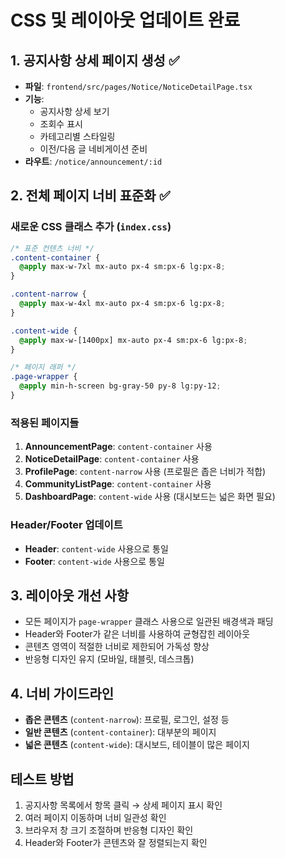 # CSS 및 레이아웃 업데이트 완료

## 1. 공지사항 상세 페이지 생성 ✅
- **파일**: `frontend/src/pages/Notice/NoticeDetailPage.tsx`
- **기능**: 
  - 공지사항 상세 보기
  - 조회수 표시
  - 카테고리별 스타일링
  - 이전/다음 글 네비게이션 준비
- **라우트**: `/notice/announcement/:id`

## 2. 전체 페이지 너비 표준화 ✅

### 새로운 CSS 클래스 추가 (`index.css`)
```css
/* 표준 컨텐츠 너비 */
.content-container {
  @apply max-w-7xl mx-auto px-4 sm:px-6 lg:px-8;
}

.content-narrow {
  @apply max-w-4xl mx-auto px-4 sm:px-6 lg:px-8;
}

.content-wide {
  @apply max-w-[1400px] mx-auto px-4 sm:px-6 lg:px-8;
}

/* 페이지 래퍼 */
.page-wrapper {
  @apply min-h-screen bg-gray-50 py-8 lg:py-12;
}
```

### 적용된 페이지들
1. **AnnouncementPage**: `content-container` 사용
2. **NoticeDetailPage**: `content-container` 사용
3. **ProfilePage**: `content-narrow` 사용 (프로필은 좁은 너비가 적합)
4. **CommunityListPage**: `content-container` 사용
5. **DashboardPage**: `content-wide` 사용 (대시보드는 넓은 화면 필요)

### Header/Footer 업데이트
- **Header**: `content-wide` 사용으로 통일
- **Footer**: `content-wide` 사용으로 통일

## 3. 레이아웃 개선 사항
- 모든 페이지가 `page-wrapper` 클래스 사용으로 일관된 배경색과 패딩
- Header와 Footer가 같은 너비를 사용하여 균형잡힌 레이아웃
- 콘텐츠 영역이 적절한 너비로 제한되어 가독성 향상
- 반응형 디자인 유지 (모바일, 태블릿, 데스크톱)

## 4. 너비 가이드라인
- **좁은 콘텐츠** (`content-narrow`): 프로필, 로그인, 설정 등
- **일반 콘텐츠** (`content-container`): 대부분의 페이지
- **넓은 콘텐츠** (`content-wide`): 대시보드, 테이블이 많은 페이지

## 테스트 방법
1. 공지사항 목록에서 항목 클릭 → 상세 페이지 표시 확인
2. 여러 페이지 이동하며 너비 일관성 확인
3. 브라우저 창 크기 조절하며 반응형 디자인 확인
4. Header와 Footer가 콘텐츠와 잘 정렬되는지 확인